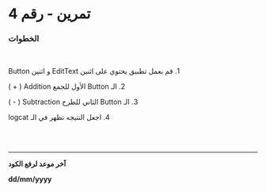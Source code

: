 
# 4 تمرين - رقم

### الخطوات 

<br>

&#x202b; 1. قم بعمل تطبيق يحتوي على اثنين EditText  و اثنين Button 
<br>

&#x202b; 2. الـ Button الأول للجمع Addition ( + )
<br>

&#x202b; 3. الـ Button الثاني للطرح Subtraction ( - )
<br>

&#x202b; 4. اجعل النتيجه تظهر في الـ logcat

<br>
<br>
<hr>
<b>آخر موعد لرفع الكود

&#x202b; dd/mm/yyyy
